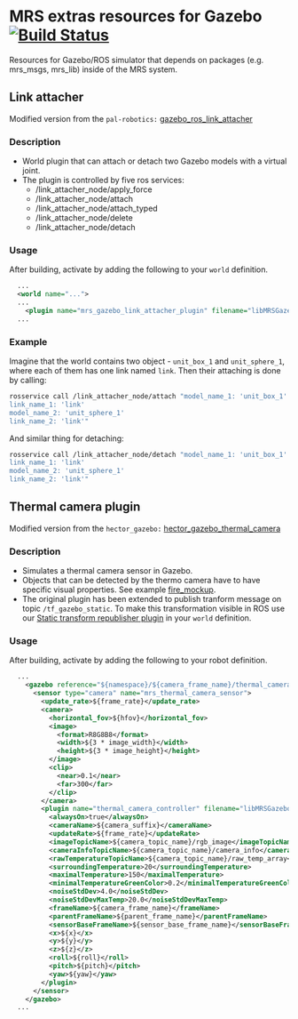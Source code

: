 # MRS extras resources for Gazebo [![Build Status](https://travis-ci.com/ctu-mrs/mrs_gazebo_extras_resources.svg?branch=master)](https://travis-ci.com/ctu-mrs/mrs_gazebo_extras_resources)

Resources for Gazebo/ROS simulator that depends on packages (e.g. mrs_msgs, mrs_lib) inside of the MRS system.

## Link attacher

Modified version from the `pal-robotics:` [gazebo_ros_link_attacher](https://github.com/pal-robotics/gazebo_ros_link_attacher "Github page")

### Description
- World plugin that can attach or detach two Gazebo models with a virtual joint.
- The plugin is controlled by five ros services:
  * /link_attacher_node/apply_force
  * /link_attacher_node/attach
  * /link_attacher_node/attach_typed
  * /link_attacher_node/delete
  * /link_attacher_node/detach

### Usage
After building, activate by adding the following to your `world` definition.
```xml
  ...
  <world name="...">
  ...
    <plugin name="mrs_gazebo_link_attacher_plugin" filename="libMRSGazeboLinkAttacherPlugin.so"/>
  ...
```

### Example
Imagine that the world contains two object - `unit_box_1` and `unit_sphere_1`, where each of them has one link named  `link`.
Then their attaching is done by calling:

```bash
rosservice call /link_attacher_node/attach "model_name_1: 'unit_box_1'
link_name_1: 'link'
model_name_2: 'unit_sphere_1'
link_name_2: 'link'"
```

And similar thing for detaching:

```bash
rosservice call /link_attacher_node/detach "model_name_1: 'unit_box_1'
link_name_1: 'link'
model_name_2: 'unit_sphere_1'
link_name_2: 'link'"
```

## Thermal camera plugin

Modified version from the `hector_gazebo:` [hector_gazebo_thermal_camera](https://github.com/tu-darmstadt-ros-pkg/hector_gazebo/tree/kinetic-devel/hector_gazebo_thermal_camera "Github page")

### Description
- Simulates a thermal camera sensor in Gazebo.
- Objects that can be detected by the thermo camera have to have specific visual properties. See example [fire_mockup](https://github.com/ctu-mrs/mrs_gazebo_extras_resources/blob/master/models/fire_mockup/model.sdf#L14-L18).
- The original plugin has been extended to publish tranform message on topic `/tf_gazebo_static`. To make this transformation visible in ROS use our [Static transform republisher plugin](../world_plugins/README.md#static-transform-republisher-plugin) in your `world` definition. 

### Usage
After building, activate by adding the following to your robot definition.

```xml
  ...
    <gazebo reference="${namespace}/${camera_frame_name}/thermal_camera_link">
      <sensor type="camera" name="mrs_thermal_camera_sensor">
        <update_rate>${frame_rate}</update_rate>
        <camera>
          <horizontal_fov>${hfov}</horizontal_fov>
          <image>
            <format>R8G8B8</format>
            <width>${3 * image_width}</width>
            <height>${3 * image_height}</height>
          </image>
          <clip>
            <near>0.1</near>
            <far>300</far>
          </clip>
        </camera>
        <plugin name="thermal_camera_controller" filename="libMRSGazeboThermalCameraPlugin.so">
          <alwaysOn>true</alwaysOn>
          <cameraName>${camera_suffix}</cameraName>
          <updateRate>${frame_rate}</updateRate>
          <imageTopicName>${camera_topic_name}/rgb_image</imageTopicName>
          <cameraInfoTopicName>${camera_topic_name}/camera_info</cameraInfoTopicName>
          <rawTemperatureTopicName>${camera_topic_name}/raw_temp_array</rawTemperatureTopicName>
          <surroundingTemperature>20</surroundingTemperature>
          <maximalTemperature>150</maximalTemperature>
          <minimalTemperatureGreenColor>0.2</minimalTemperatureGreenColor>
          <noiseStdDev>4.0</noiseStdDev>
          <noiseStdDevMaxTemp>20.0</noiseStdDevMaxTemp>
          <frameName>${camera_frame_name}</frameName>
          <parentFrameName>${parent_frame_name}</parentFrameName>
          <sensorBaseFrameName>${sensor_base_frame_name}</sensorBaseFrameName>
          <x>${x}</x>
          <y>${y}</y>
          <z>${z}</z>
          <roll>${roll}</roll>
          <pitch>${pitch}</pitch>
          <yaw>${yaw}</yaw>
        </plugin>
      </sensor>
    </gazebo>
  ...
```
